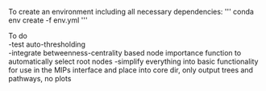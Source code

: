 To create an environment including all necessary dependencies:
'''
conda env create -f env.yml
'''

To do    
-test auto-thresholding   
-integrate betweenness-centrality based node importance function to automatically select root nodes
-simplify everything into basic functionality for use in the MIPs interface and place into core dir, only output trees and pathways, no plots


